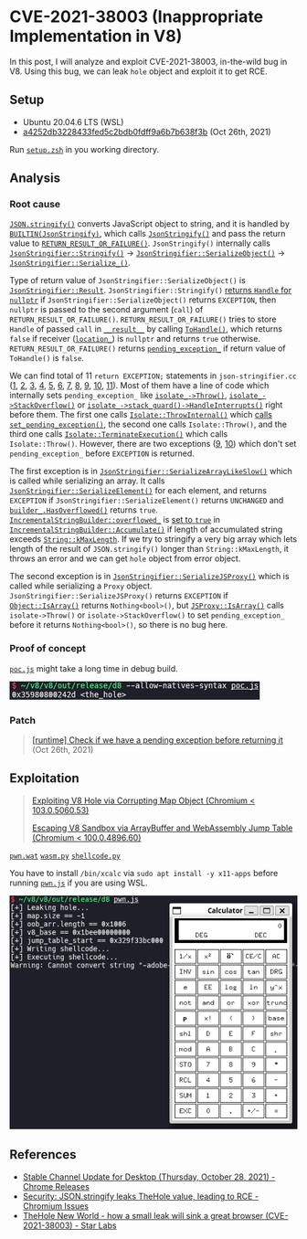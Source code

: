 # CVE-2021-38003 (Inappropriate Implementation in V8)

In this post, I will analyze and exploit CVE-2021-38003, in-the-wild bug in V8. Using this bug, we can leak `hole` object and exploit it to get RCE.

## Setup

- Ubuntu 20.04.6 LTS (WSL)
- [a4252db3228433fed5c2bdb0fdff9a6b7b638f3b](https://chromium.googlesource.com/v8/v8/+/a4252db3228433fed5c2bdb0fdff9a6b7b638f3b) (Oct 26th, 2021)

Run [`setup.zsh`](./setup.zsh) in you working directory.

## Analysis

### Root cause

[`JSON.stringify()`](https://developer.mozilla.org/docs/Web/JavaScript/Reference/Global_Objects/JSON/stringify) converts JavaScript object to string, and it is handled by [`BUILTIN(JsonStringify)`](https://source.chromium.org/chromium/v8/v8/+/a4252db3228433fed5c2bdb0fdff9a6b7b638f3b:src/builtins/builtins-json.cc;l=31), which calls [`JsonStringify()`](https://source.chromium.org/chromium/v8/v8/+/a4252db3228433fed5c2bdb0fdff9a6b7b638f3b:src/json/json-stringifier.cc;l=141) and pass the return value to [`RETURN_RESULT_OR_FAILURE()`](https://source.chromium.org/chromium/v8/v8/+/a4252db3228433fed5c2bdb0fdff9a6b7b638f3b:src/execution/isolate.h;l=210). `JsonStringify()` internally calls [`JsonStringifier::Stringify()`](https://source.chromium.org/chromium/v8/v8/+/a4252db3228433fed5c2bdb0fdff9a6b7b638f3b:src/json/json-stringifier.cc;l=224) → [`JsonStringifier::SerializeObject()`](https://source.chromium.org/chromium/v8/v8/+/a4252db3228433fed5c2bdb0fdff9a6b7b638f3b:src/json/json-stringifier.cc;l=45) → [`JsonStringifier::Serialize_()`](https://source.chromium.org/chromium/v8/v8/+/a4252db3228433fed5c2bdb0fdff9a6b7b638f3b:src/json/json-stringifier.cc;l=516).

Type of return value of `JsonStringifier::SerializeObject()` is [`JsonStringifier::Result`](https://source.chromium.org/chromium/v8/v8/+/a4252db3228433fed5c2bdb0fdff9a6b7b638f3b:src/json/json-stringifier.cc;l=34). `JsonStringifier::Stringify()` [returns `Handle` for `nullptr`](https://source.chromium.org/chromium/v8/v8/+/a4252db3228433fed5c2bdb0fdff9a6b7b638f3b:src/json/json-stringifier.cc;l=235) if `JsonStringifier::SerializeObject()` returns `EXCEPTION`, then `nullptr` is passed to the second argument (`call`) of `RETURN_RESULT_OR_FAILURE()`. `RETURN_RESULT_OR_FAILURE()` tries to store `Handle` of passed `call` in [`__result__`](https://source.chromium.org/chromium/v8/v8/+/a4252db3228433fed5c2bdb0fdff9a6b7b638f3b:src/execution/isolate.h;l=214) by calling [`ToHandle()`](https://source.chromium.org/chromium/v8/v8/+/a4252db3228433fed5c2bdb0fdff9a6b7b638f3b:src/handles/maybe-handles.h;l=60), which returns `false` if receiver ([`location_`](https://source.chromium.org/chromium/v8/v8/+/a4252db3228433fed5c2bdb0fdff9a6b7b638f3b:src/handles/maybe-handles.h;l=79)) is `nullptr` and returns `true` otherwise. `RETURN_RESULT_OR_FAILURE()` returns [`pending_exception_`](https://source.chromium.org/chromium/v8/v8/+/a4252db3228433fed5c2bdb0fdff9a6b7b638f3b:src/execution/thread-local-top.h;l=112) if return value of `ToHandle()` is `false`. 

We can find total of 11 `return EXCEPTION;` statements in `json-stringifier.cc` ([1](https://source.chromium.org/chromium/v8/v8/+/a4252db3228433fed5c2bdb0fdff9a6b7b638f3b:src/json/json-stringifier.cc;l=381), [2](https://source.chromium.org/chromium/v8/v8/+/a4252db3228433fed5c2bdb0fdff9a6b7b638f3b:src/json/json-stringifier.cc;l=394), [3](https://source.chromium.org/chromium/v8/v8/+/a4252db3228433fed5c2bdb0fdff9a6b7b638f3b:src/json/json-stringifier.cc;l=523), [4](https://source.chromium.org/chromium/v8/v8/+/a4252db3228433fed5c2bdb0fdff9a6b7b638f3b:src/json/json-stringifier.cc;l=547), [5](https://source.chromium.org/chromium/v8/v8/+/a4252db3228433fed5c2bdb0fdff9a6b7b638f3b:src/json/json-stringifier.cc;l=611), [6](https://source.chromium.org/chromium/v8/v8/+/a4252db3228433fed5c2bdb0fdff9a6b7b638f3b:src/json/json-stringifier.cc;l=662), [7](https://source.chromium.org/chromium/v8/v8/+/a4252db3228433fed5c2bdb0fdff9a6b7b638f3b:src/json/json-stringifier.cc;l=680), [8](https://source.chromium.org/chromium/v8/v8/+/a4252db3228433fed5c2bdb0fdff9a6b7b638f3b:src/json/json-stringifier.cc;l=735), [9](https://source.chromium.org/chromium/v8/v8/+/a4252db3228433fed5c2bdb0fdff9a6b7b638f3b:src/json/json-stringifier.cc;l=747), [10](https://source.chromium.org/chromium/v8/v8/+/a4252db3228433fed5c2bdb0fdff9a6b7b638f3b:src/json/json-stringifier.cc;l=848), [11](https://source.chromium.org/chromium/v8/v8/+/a4252db3228433fed5c2bdb0fdff9a6b7b638f3b:src/json/json-stringifier.cc;l=862)). Most of them have a line of code which internally sets `pending_exception_` like [`isolate_->Throw()`](https://source.chromium.org/chromium/v8/v8/+/a4252db3228433fed5c2bdb0fdff9a6b7b638f3b:src/execution/isolate.h;l=896), [`isolate_->StackOverflow()`](https://source.chromium.org/chromium/v8/v8/+/a4252db3228433fed5c2bdb0fdff9a6b7b638f3b:src/execution/isolate.cc;l=1405) or [`isolate_->stack_guard()->HandleInterrupts()`](https://source.chromium.org/chromium/v8/v8/+/a4252db3228433fed5c2bdb0fdff9a6b7b638f3b:src/execution/stack-guard.cc;l=264) right before them. The first one calls [`Isolate::ThrowInternal()`](https://source.chromium.org/chromium/v8/v8/+/a4252db3228433fed5c2bdb0fdff9a6b7b638f3b:src/execution/isolate.cc;l=1609) which [calls `set_pending_exception()`](https://source.chromium.org/chromium/v8/v8/+/a4252db3228433fed5c2bdb0fdff9a6b7b638f3b:src/execution/isolate.cc;l=1694), the second one calls `Isolate::Throw()`, and the third one calls [`Isolate::TerminateExecution()`](https://source.chromium.org/chromium/v8/v8/+/a4252db3228433fed5c2bdb0fdff9a6b7b638f3b:src/execution/isolate.cc;l=1477) which calls `Isolate::Throw()`. However, there are two exceptions ([9](https://source.chromium.org/chromium/v8/v8/+/a4252db3228433fed5c2bdb0fdff9a6b7b638f3b:src/json/json-stringifier.cc;l=747), [10](https://source.chromium.org/chromium/v8/v8/+/a4252db3228433fed5c2bdb0fdff9a6b7b638f3b:src/json/json-stringifier.cc;l=848)) which don't set `pending_exception_` before `EXCEPTION` is returned.

The first exception is in [`JsonStringifier::SerializeArrayLikeSlow()`](https://source.chromium.org/chromium/v8/v8/+/a4252db3228433fed5c2bdb0fdff9a6b7b638f3b:src/json/json-stringifier.cc;l=729) which is called while serializing an array. It calls [`JsonStringifier::SerializeElement()`](https://source.chromium.org/chromium/v8/v8/+/a4252db3228433fed5c2bdb0fdff9a6b7b638f3b:src/json/json-stringifier.cc;l=51) for each element, and returns `EXCEPTION` if `JsonStringifier::SerializeElement()` returns `UNCHANGED` and [`builder_.HasOverflowed()`](https://source.chromium.org/chromium/v8/v8/+/a4252db3228433fed5c2bdb0fdff9a6b7b638f3b:src/strings/string-builder-inl.h;l=178) returns `true`. [`IncrementalStringBuilder::overflowed_`](https://source.chromium.org/chromium/v8/v8/+/a4252db3228433fed5c2bdb0fdff9a6b7b638f3b:src/strings/string-builder-inl.h;l=297) is [set to `true`](https://source.chromium.org/chromium/v8/v8/+/a4252db3228433fed5c2bdb0fdff9a6b7b638f3b:src/strings/string-builder.cc;l=254) in [`IncrementalStringBuilder::Accumulate()`](https://source.chromium.org/chromium/v8/v8/+/a4252db3228433fed5c2bdb0fdff9a6b7b638f3b:src/strings/string-builder.cc;l=249) if length of accumulated string exceeds [`String::kMaxLength`](https://source.chromium.org/chromium/v8/v8/+/a4252db3228433fed5c2bdb0fdff9a6b7b638f3b:src/objects/string.h;l=452). If we try to stringify a very big array which lets length of the result of `JSON.stringify()` longer than `String::kMaxLength`, it throws an error and we can get `hole` object from error object.

The second exception is in [`JsonStringifier::SerializeJSProxy()`](https://source.chromium.org/chromium/v8/v8/+/a4252db3228433fed5c2bdb0fdff9a6b7b638f3b:src/json/json-stringifier.cc;l=842) which is called while serializing a `Proxy` object. `JsonStringifier::SerializeJSProxy()` returns `EXCEPTION` if [`Object::IsArray()`](https://source.chromium.org/chromium/v8/v8/+/a4252db3228433fed5c2bdb0fdff9a6b7b638f3b:src/objects/objects-inl.h;l=399) returns `Nothing<bool>()`, but [`JSProxy::IsArray()`](https://source.chromium.org/chromium/v8/v8/+/a4252db3228433fed5c2bdb0fdff9a6b7b638f3b:src/objects/objects.cc;l=2971) calls `isolate->Throw()` or `isolate->StackOverflow()` to set `pending_exception_` before it returns `Nothing<bool>()`, so there is no bug here.

### Proof of concept

[`poc.js`](./poc.js) might take a long time in debug build.

![](img/1.png)

### Patch

> [[runtime] Check if we have a pending exception before returning it](https://chromium.googlesource.com/v8/v8/+/be55c16e50e714475034b00ed2682f0813794d15) (Oct 26th, 2021)

## Exploitation

> [Exploiting V8 Hole via Corrupting Map Object (Chromium < 103.0.5060.53)](https://aaronsjcho.github.io/Exploiting-V8-Hole-via-Corrupting-Map-Object/)
>
> [Escaping V8 Sandbox via ArrayBuffer and WebAssembly Jump Table (Chromium < 100.0.4896.60)](https://aaronsjcho.github.io/Escaping-V8-Sandbox-via-ArrayBuffer-and-WebAssembly-Jump-Table/)

[`pwn.wat`](./pwn.wat) [`wasm.py`](./wasm.py) [`shellcode.py`](./shellcode.py)

You have to install `/bin/xcalc` via `sudo apt install -y x11-apps` before running [`pwn.js`](./pwn.js) if you are using WSL.

![](img/2.png)

## References

- [Stable Channel Update for Desktop (Thursday, October 28, 2021) - Chrome Releases](https://chromereleases.googleblog.com/2021/10/stable-channel-update-for-desktop_28.html)
- [Security: JSON.stringify leaks TheHole value, leading to RCE - Chromium Issues](https://issues.chromium.org/issues/40057710)
- [TheHole New World - how a small leak will sink a great browser (CVE-2021-38003) - Star Labs](https://starlabs.sg/blog/2022/12-the-hole-new-world-how-a-small-leak-will-sink-a-great-browser-cve-2021-38003/)
